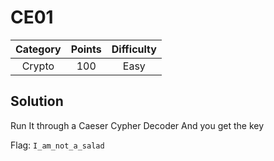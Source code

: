 # CE01

| Category | Points | Difficulty |
| :------: | :----: | :--------: |
| Crypto | 100 | Easy |

## Solution

Run It through a Caeser Cypher Decoder And you get the key

Flag: `I_am_not_a_salad`
